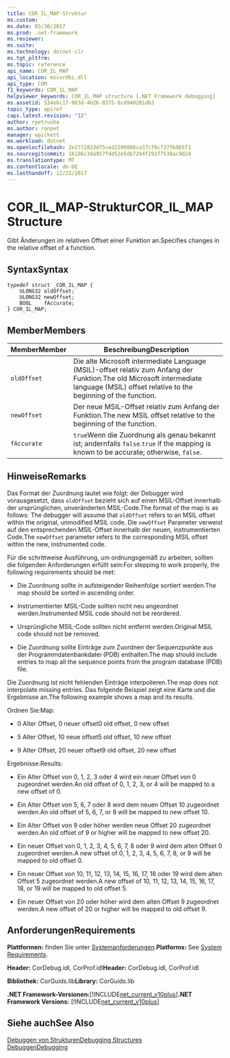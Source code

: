 ```yaml
---
title: COR_IL_MAP-Struktur
ms.custom: 
ms.date: 03/30/2017
ms.prod: .net-framework
ms.reviewer: 
ms.suite: 
ms.technology: dotnet-clr
ms.tgt_pltfrm: 
ms.topic: reference
api_name: COR_IL_MAP
api_location: mscordbi.dll
api_type: COM
f1_keywords: COR_IL_MAP
helpviewer_keywords: COR_IL_MAP structure [.NET Framework debugging]
ms.assetid: 534ebc17-963d-4b26-8375-8cd940281db3
topic_type: apiref
caps.latest.revision: "12"
author: rpetrusha
ms.author: ronpet
manager: wpickett
ms.workload: dotnet
ms.openlocfilehash: 2e2772833d75ced2209896ca37cf6cf37fb965f1
ms.sourcegitcommit: 16186c34a957fdd52e5db7294f291f7530ac9d24
ms.translationtype: MT
ms.contentlocale: de-DE
ms.lasthandoff: 12/22/2017
---
```

# <a name="corilmap-structure"></a><span data-ttu-id="bbf01-102">COR_IL_MAP-Struktur</span><span class="sxs-lookup"><span data-stu-id="bbf01-102">COR_IL_MAP Structure</span></span>
<span data-ttu-id="bbf01-103">Gibt Änderungen im relativen Offset einer Funktion an.</span><span class="sxs-lookup"><span data-stu-id="bbf01-103">Specifies changes in the relative offset of a function.</span></span>  
  
## <a name="syntax"></a><span data-ttu-id="bbf01-104">Syntax</span><span class="sxs-lookup"><span data-stu-id="bbf01-104">Syntax</span></span>  
  
```  
typedef struct _COR_IL_MAP {  
    ULONG32 oldOffset;   
    ULONG32 newOffset;   
    BOOL    fAccurate;  
} COR_IL_MAP;  
```  
  
## <a name="members"></a><span data-ttu-id="bbf01-105">Member</span><span class="sxs-lookup"><span data-stu-id="bbf01-105">Members</span></span>  
  
|<span data-ttu-id="bbf01-106">Member</span><span class="sxs-lookup"><span data-stu-id="bbf01-106">Member</span></span>|<span data-ttu-id="bbf01-107">Beschreibung</span><span class="sxs-lookup"><span data-stu-id="bbf01-107">Description</span></span>|  
|------------|-----------------|  
|`oldOffset`|<span data-ttu-id="bbf01-108">Die alte Microsoft intermediate Language (MSIL)-offset relativ zum Anfang der Funktion.</span><span class="sxs-lookup"><span data-stu-id="bbf01-108">The old Microsoft intermediate language (MSIL) offset relative to the beginning of the function.</span></span>|  
|`newOffset`|<span data-ttu-id="bbf01-109">Der neue MSIL-Offset relativ zum Anfang der Funktion.</span><span class="sxs-lookup"><span data-stu-id="bbf01-109">The new MSIL offset relative to the beginning of the function.</span></span>|  
|`fAccurate`|<span data-ttu-id="bbf01-110">`true`Wenn die Zuordnung als genau bekannt ist; andernfalls `false`.</span><span class="sxs-lookup"><span data-stu-id="bbf01-110">`true` if the mapping is known to be accurate; otherwise, `false`.</span></span>|  
  
## <a name="remarks"></a><span data-ttu-id="bbf01-111">Hinweise</span><span class="sxs-lookup"><span data-stu-id="bbf01-111">Remarks</span></span>  
 <span data-ttu-id="bbf01-112">Das Format der Zuordnung lautet wie folgt: der Debugger wird vorausgesetzt, dass `oldOffset` bezieht sich auf einen MSIL-Offset innerhalb der ursprünglichen, unveränderten MSIL-Code.</span><span class="sxs-lookup"><span data-stu-id="bbf01-112">The format of the map is as follows: The debugger will assume that `oldOffset` refers to an MSIL offset within the original, unmodified MSIL code.</span></span> <span data-ttu-id="bbf01-113">Die `newOffset` Parameter verweist auf den entsprechenden MSIL-Offset innerhalb der neuen, instrumentierten Code.</span><span class="sxs-lookup"><span data-stu-id="bbf01-113">The `newOffset` parameter refers to the corresponding MSIL offset within the new, instrumented code.</span></span>  
  
 <span data-ttu-id="bbf01-114">Für die schrittweise Ausführung, um ordnungsgemäß zu arbeiten, sollten die folgenden Anforderungen erfüllt sein:</span><span class="sxs-lookup"><span data-stu-id="bbf01-114">For stepping to work properly, the following requirements should be met:</span></span>  
  
-   <span data-ttu-id="bbf01-115">Die Zuordnung sollte in aufsteigender Reihenfolge sortiert werden.</span><span class="sxs-lookup"><span data-stu-id="bbf01-115">The map should be sorted in ascending order.</span></span>  
  
-   <span data-ttu-id="bbf01-116">Instrumentierter MSIL-Code sollten nicht neu angeordnet werden.</span><span class="sxs-lookup"><span data-stu-id="bbf01-116">Instrumented MSIL code should not be reordered.</span></span>  
  
-   <span data-ttu-id="bbf01-117">Ursprüngliche MSIL-Code sollten nicht entfernt werden.</span><span class="sxs-lookup"><span data-stu-id="bbf01-117">Original MSIL code should not be removed.</span></span>  
  
-   <span data-ttu-id="bbf01-118">Die Zuordnung sollte Einträge zum Zuordnen der Sequenzpunkte aus der Programmdatenbankdatei (PDB) enthalten.</span><span class="sxs-lookup"><span data-stu-id="bbf01-118">The map should include entries to map all the sequence points from the program database (PDB) file.</span></span>  
  
 <span data-ttu-id="bbf01-119">Die Zuordnung ist nicht fehlenden Einträge interpolieren.</span><span class="sxs-lookup"><span data-stu-id="bbf01-119">The map does not interpolate missing entries.</span></span> <span data-ttu-id="bbf01-120">Das folgende Beispiel zeigt eine Karte und die Ergebnisse an.</span><span class="sxs-lookup"><span data-stu-id="bbf01-120">The following example shows a map and its results.</span></span>  
  
 <span data-ttu-id="bbf01-121">Ordnen Sie:</span><span class="sxs-lookup"><span data-stu-id="bbf01-121">Map:</span></span>  
  
-   <span data-ttu-id="bbf01-122">0 Alter Offset, 0 neuer offset</span><span class="sxs-lookup"><span data-stu-id="bbf01-122">0 old offset, 0 new offset</span></span>  
  
-   <span data-ttu-id="bbf01-123">5 Alter Offset, 10 neue offset</span><span class="sxs-lookup"><span data-stu-id="bbf01-123">5 old offset, 10 new offset</span></span>  
  
-   <span data-ttu-id="bbf01-124">9 Alter Offset, 20 neuer offset</span><span class="sxs-lookup"><span data-stu-id="bbf01-124">9 old offset, 20 new offset</span></span>  
  
 <span data-ttu-id="bbf01-125">Ergebnisse:</span><span class="sxs-lookup"><span data-stu-id="bbf01-125">Results:</span></span>  
  
-   <span data-ttu-id="bbf01-126">Ein Alter Offset von 0, 1, 2, 3 oder 4 wird ein neuer Offset von 0 zugeordnet werden.</span><span class="sxs-lookup"><span data-stu-id="bbf01-126">An old offset of 0, 1, 2, 3, or 4 will be mapped to a new offset of 0.</span></span>  
  
-   <span data-ttu-id="bbf01-127">Ein Alter Offset von 5, 6, 7 oder 8 wird dem neuen Offset 10 zugeordnet werden.</span><span class="sxs-lookup"><span data-stu-id="bbf01-127">An old offset of 5, 6, 7, or 8 will be mapped to new offset 10.</span></span>  
  
-   <span data-ttu-id="bbf01-128">Ein Alter Offset von 9 oder höher werden neue Offset 20 zugeordnet werden.</span><span class="sxs-lookup"><span data-stu-id="bbf01-128">An old offset of 9 or higher will be mapped to new offset 20.</span></span>  
  
-   <span data-ttu-id="bbf01-129">Ein neuer Offset von 0, 1, 2, 3, 4, 5, 6, 7, 8 oder 9 wird dem alten Offset 0 zugeordnet werden.</span><span class="sxs-lookup"><span data-stu-id="bbf01-129">A new offset of 0, 1, 2, 3, 4, 5, 6, 7, 8, or 9 will be mapped to old offset 0.</span></span>  
  
-   <span data-ttu-id="bbf01-130">Ein neuer Offset von 10, 11, 12, 13, 14, 15, 16, 17, 18 oder 19 wird dem alten Offset 5 zugeordnet werden.</span><span class="sxs-lookup"><span data-stu-id="bbf01-130">A new offset of 10, 11, 12, 13, 14, 15, 16, 17, 18, or 19 will be mapped to old offset 5.</span></span>  
  
-   <span data-ttu-id="bbf01-131">Ein neuer Offset von 20 oder höher wird dem alten Offset 9 zugeordnet werden.</span><span class="sxs-lookup"><span data-stu-id="bbf01-131">A new offset of 20 or higher will be mapped to old offset 9.</span></span>  
  
## <a name="requirements"></a><span data-ttu-id="bbf01-132">Anforderungen</span><span class="sxs-lookup"><span data-stu-id="bbf01-132">Requirements</span></span>  
 <span data-ttu-id="bbf01-133">**Plattformen:** finden Sie unter [Systemanforderungen](../../../../docs/framework/get-started/system-requirements.md).</span><span class="sxs-lookup"><span data-stu-id="bbf01-133">**Platforms:** See [System Requirements](../../../../docs/framework/get-started/system-requirements.md).</span></span>  
  
 <span data-ttu-id="bbf01-134">**Header:** CorDebug.idl, CorProf.idl</span><span class="sxs-lookup"><span data-stu-id="bbf01-134">**Header:** CorDebug.idl, CorProf.idl</span></span>  
  
 <span data-ttu-id="bbf01-135">**Bibliothek:** CorGuids.lib</span><span class="sxs-lookup"><span data-stu-id="bbf01-135">**Library:** CorGuids.lib</span></span>  
  
 <span data-ttu-id="bbf01-136">**.NET Framework-Versionen:**[!INCLUDE[net_current_v10plus](../../../../includes/net-current-v10plus-md.md)]</span><span class="sxs-lookup"><span data-stu-id="bbf01-136">**.NET Framework Versions:** [!INCLUDE[net_current_v10plus](../../../../includes/net-current-v10plus-md.md)]</span></span>  
  
## <a name="see-also"></a><span data-ttu-id="bbf01-137">Siehe auch</span><span class="sxs-lookup"><span data-stu-id="bbf01-137">See Also</span></span>  
 [<span data-ttu-id="bbf01-138">Debuggen von Strukturen</span><span class="sxs-lookup"><span data-stu-id="bbf01-138">Debugging Structures</span></span>](../../../../docs/framework/unmanaged-api/debugging/debugging-structures.md)  
 [<span data-ttu-id="bbf01-139">Debuggen</span><span class="sxs-lookup"><span data-stu-id="bbf01-139">Debugging</span></span>](../../../../docs/framework/unmanaged-api/debugging/index.md)
